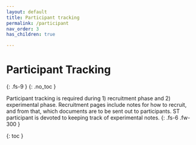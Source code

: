 ```yaml
---
layout: default
title: Participant tracking
permalink: /participant
nav_order: 3
has_children: true

---
```


# Participant Tracking
{: .fs-9 }
{: .no_toc }

Participant tracking is required during 1) recruitment phase and 2) experimental phase. Recruitment pages include notes for how to recruit, and from that, which documents are to be sent out to participants. ST participant is devoted to keeping track of experimental notes.
{: .fs-6 .fw-300 }


{: toc }
